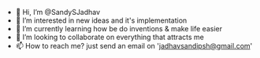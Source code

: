 - 👋 Hi, I’m @SandySJadhav
- 👀 I’m interested in new ideas and it's implementation
- 🌱 I’m currently learning how be do inventions & make life easier
- 💞️ I’m looking to collaborate on everything that attracts me
- 📫 How to reach me? just send an email on 'jadhavsandipsh@gmail.com'

<!---
SandySJadhav/SandySJadhav is a ✨ special ✨ repository because its `README.md` (this file) appears on your GitHub profile.
You can click the Preview link to take a look at your changes.
--->

